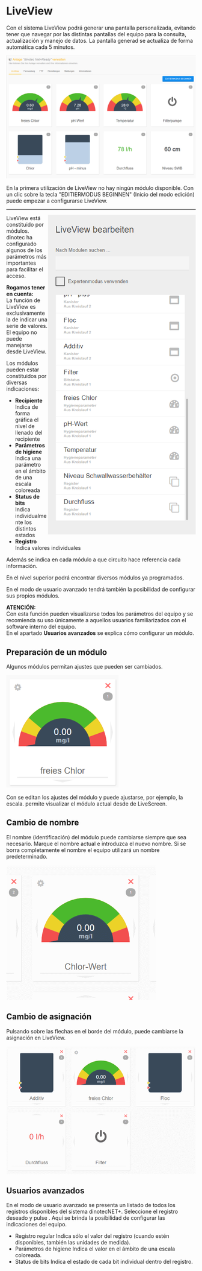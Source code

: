 ﻿# LiveView

Con el sistema LiveView podrá generar una pantalla personalizada, evitando tener que navegar por las distintas pantallas del equipo para la consulta, actualización y manejo de datos.
La pantalla generad se actualiza de forma automática cada 5 minutos.

![image alt text](../assets/live.png)

En la primera utilización de LiveView no hay ningún módulo disponible.
Con un clic sobre la tecla "EDITIERMODUS BEGINNEN" (Inicio del modo edición) puede empezar a configurarse LiveView.


---

<img align="right" width="393" height="848" src="de-de/assets/edit.png">

LiveView está constituido por módulos.  
dinotec ha configurado algunos de los parámetros más importantes para facilitar el acceso. 
  
**Rogamos tener en cuenta:**  
La función de LiveView es exclusivamente la de indicar una serie de valores. El equipo no puede manejarse desde LiveView.

Los módulos pueden estar constituidos por diversas indicaciones:
+ **Recipiente**  
    Indica de forma gráfica el nivel de llenado del recipiente  
+ **Parámetros de higiene**  
    Indica una parámetro en el ámbito de una escala coloreada  
+ **Status de bits**  
    Indica individualmente los distintos estados  
+ **Registro**  
    Indica valores individuales  

Además se indica en cada módulo a que circuito hace referencia cada información. 

En el nivel superior podrá encontrar diversos módulos ya programados. 

En el modo de usuario avanzado tendrá también la posibilidad de configurar sus propios módulos.
    
**ATENCIÓN:**  
Con esta función pueden visualizarse todos los parámetros del equipo y se recomienda su uso únicamente a aquellos usuarios familiarizados con el software interno del equipo.  
En el apartado **Usuarios avanzados** se explica cómo configurar un módulo.  
  
    


## Preparación de un módulo

Algunos módulos permitan ajustes que pueden ser cambiados.

![image alt text](../assets/modul.png)

Con <i class="fa fa-cog fa-lg"></i> se editan los ajustes del módulo y puede ajustarse, por ejemplo, la escala. 
<i class="fa fa-times fa-lg" style="color:red"></i> permite visualizar el módulo actual desde de LiveScreen.


## Cambio de nombre
El nombre (identificación) del módulo puede cambiarse siempre que sea necesario. Marque el nombre actual e introduzca el nuevo nombre.
Si se borra completamente el nombre el equipo utilizará un nombre predeterminado. 

![image alt text](../assets/name.gif)  


## Cambio de asignación

Pulsando sobre las flechas en el borde del módulo, puede cambiarse la asignación en LiveView. 
  
![image alt text](../assets/order.gif)

## Usuarios avanzados

En el modo de usuario avanzado se presenta un listado de todos los registros disponibles del sistema dinotecNET+.
Seleccione el registro deseado y pulse <i class="fa fa-cog fa-lg"></i>.
Aquí se brinda la posibilidad de configurar las indicaciones del equipo.
+ Registro regular
Indica sólo el valor del registro (cuando estén disponibles, también las unidades de medida).
+ Parámetros de higiene
Indica el valor en el ámbito de una escala coloreada.
+ Status de bits
Indica el estado de cada bit individual dentro del registro.

